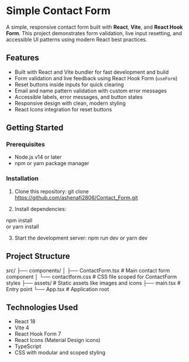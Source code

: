 # Simple Contact Form

A simple, responsive contact form built with **React**, **Vite**, and **React Hook Form**. This project demonstrates form validation, live input resetting, and accessible UI patterns using modern React best practices.

## Features

- Built with React and Vite bundler for fast development and build
- Form validation and live feedback using React Hook Form (`useForm`)
- Reset buttons inside inputs for quick clearing
- Email and name pattern validation with custom error messages
- Accessible labels, error messages, and button states
- Responsive design with clean, modern styling
- React Icons integration for reset buttons

## Getting Started

### Prerequisites

- Node.js v14 or later
- npm or yarn package manager

### Installation

1. Clone this repository:
   git clone https://github.com/ashenafi2806/Contact_Form.git

2. Install dependencies:

npm install  
or
yarn install

3. Start the development server:
   npm run dev
   or
   yarn dev

## Project Structure

src/
├── components/
│ ├── ContactForm.tsx # Main contact form component
│ └── contactform.css # CSS file scoped for ContactForm styles
├── assets/ # Static assets like images and icons
├── main.tsx # Entry point
└── App.tsx # Application root

## Technologies Used

- React 18
- Vite 4
- React Hook Form 7
- React Icons (Material Design icons)
- TypeScript
- CSS with modular and scoped styling
